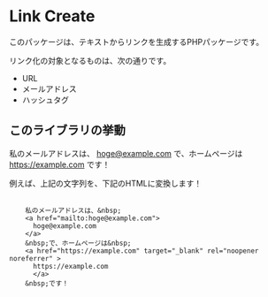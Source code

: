 # Link Create

このパッケージは、テキストからリンクを生成するPHPパッケージです。

リンク化の対象となるものは、次の通りです。

* URL
* メールアドレス
* ハッシュタグ

## このライブラリの挙動

私のメールアドレスは、 hoge@example.com で、ホームページは https://example.com です！

例えば、上記の文字列を、下記のHTMLに変換します！

<pre>
  <code>
    私のメールアドレスは、&amp;nbsp;
    &lt;a href=&quot;mailto:hoge@example.com&quot;&gt;
      hoge@example.com
    &lt;/a&gt;
    &amp;nbsp;で、ホームページは&amp;nbsp;
    &lt;a href=&quot;https://example.com&quot; target=&quot;_blank&quot; rel=&quot;noopener noreferrer&quot; &gt;
      https://example.com
      &lt;/a&gt;
    &amp;nbsp;です！
  </code>
</pre>
